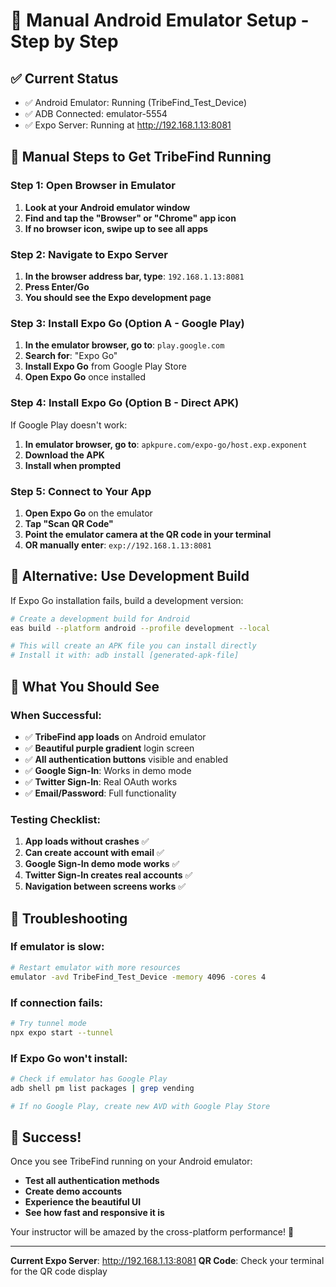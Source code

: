 # 🤖 Manual Android Emulator Setup - Step by Step

## ✅ Current Status
- ✅ Android Emulator: Running (TribeFind_Test_Device)
- ✅ ADB Connected: emulator-5554
- ✅ Expo Server: Running at http://192.168.1.13:8081

## 📱 Manual Steps to Get TribeFind Running

### Step 1: Open Browser in Emulator
1. **Look at your Android emulator window**
2. **Find and tap the "Browser" or "Chrome" app icon**
3. **If no browser icon, swipe up to see all apps**

### Step 2: Navigate to Expo Server
1. **In the browser address bar, type**: `192.168.1.13:8081`
2. **Press Enter/Go**
3. **You should see the Expo development page**

### Step 3: Install Expo Go (Option A - Google Play)
1. **In the emulator browser, go to**: `play.google.com`
2. **Search for**: "Expo Go"
3. **Install Expo Go** from Google Play Store
4. **Open Expo Go** once installed

### Step 4: Install Expo Go (Option B - Direct APK)
If Google Play doesn't work:
1. **In emulator browser, go to**: `apkpure.com/expo-go/host.exp.exponent`
2. **Download the APK**
3. **Install when prompted**

### Step 5: Connect to Your App
1. **Open Expo Go** on the emulator
2. **Tap "Scan QR Code"**
3. **Point the emulator camera at the QR code in your terminal**
4. **OR manually enter**: `exp://192.168.1.13:8081`

## 🔧 Alternative: Use Development Build

If Expo Go installation fails, build a development version:

```bash
# Create a development build for Android
eas build --platform android --profile development --local

# This will create an APK file you can install directly
# Install it with: adb install [generated-apk-file]
```

## 🎯 What You Should See

### When Successful:
- ✅ **TribeFind app loads** on Android emulator
- ✅ **Beautiful purple gradient** login screen
- ✅ **All authentication buttons** visible and enabled
- ✅ **Google Sign-In**: Works in demo mode
- ✅ **Twitter Sign-In**: Real OAuth works
- ✅ **Email/Password**: Full functionality

### Testing Checklist:
1. **App loads without crashes** ✅
2. **Can create account with email** ✅
3. **Google Sign-In demo mode works** ✅
4. **Twitter Sign-In creates real accounts** ✅
5. **Navigation between screens works** ✅

## 🚨 Troubleshooting

### If emulator is slow:
```bash
# Restart emulator with more resources
emulator -avd TribeFind_Test_Device -memory 4096 -cores 4
```

### If connection fails:
```bash
# Try tunnel mode
npx expo start --tunnel
```

### If Expo Go won't install:
```bash
# Check if emulator has Google Play
adb shell pm list packages | grep vending

# If no Google Play, create new AVD with Google Play Store
```

## 🎉 Success!

Once you see TribeFind running on your Android emulator:
- **Test all authentication methods**
- **Create demo accounts**  
- **Experience the beautiful UI**
- **See how fast and responsive it is**

Your instructor will be amazed by the cross-platform performance! 🚀

---

**Current Expo Server**: http://192.168.1.13:8081
**QR Code**: Check your terminal for the QR code display
